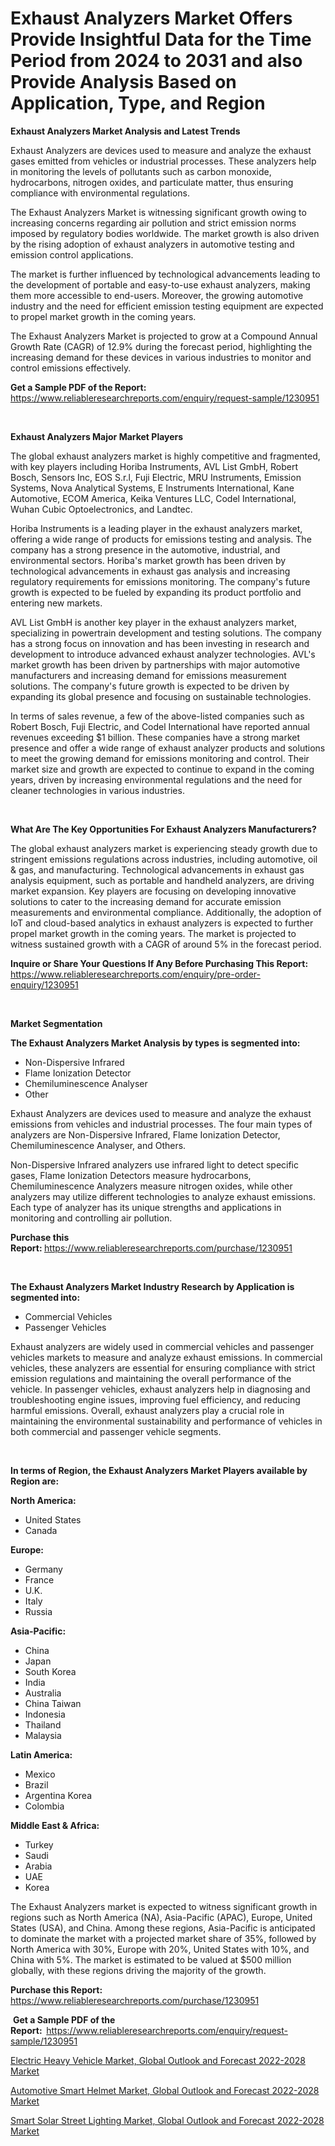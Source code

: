 <p><h1>Exhaust Analyzers Market Offers Provide Insightful Data for the Time Period from 2024 to 2031 and also Provide Analysis Based on Application, Type, and Region</h1></p><p><strong>Exhaust Analyzers Market Analysis and Latest Trends</strong></p>
<p><p>Exhaust Analyzers are devices used to measure and analyze the exhaust gases emitted from vehicles or industrial processes. These analyzers help in monitoring the levels of pollutants such as carbon monoxide, hydrocarbons, nitrogen oxides, and particulate matter, thus ensuring compliance with environmental regulations.</p><p>The Exhaust Analyzers Market is witnessing significant growth owing to increasing concerns regarding air pollution and strict emission norms imposed by regulatory bodies worldwide. The market growth is also driven by the rising adoption of exhaust analyzers in automotive testing and emission control applications.</p><p>The market is further influenced by technological advancements leading to the development of portable and easy-to-use exhaust analyzers, making them more accessible to end-users. Moreover, the growing automotive industry and the need for efficient emission testing equipment are expected to propel market growth in the coming years.</p><p>The Exhaust Analyzers Market is projected to grow at a Compound Annual Growth Rate (CAGR) of 12.9% during the forecast period, highlighting the increasing demand for these devices in various industries to monitor and control emissions effectively.</p></p>
<p><strong>Get a Sample PDF of the Report:&nbsp;</strong> <a href="https://www.reliableresearchreports.com/enquiry/request-sample/1230951">https://www.reliableresearchreports.com/enquiry/request-sample/1230951</a></p>
<p>&nbsp;</p>
<p><strong>Exhaust Analyzers Major Market Players</strong></p>
<p><p>The global exhaust analyzers market is highly competitive and fragmented, with key players including Horiba Instruments, AVL List GmbH, Robert Bosch, Sensors Inc, EOS S.r.l, Fuji Electric, MRU Instruments, Emission Systems, Nova Analytical Systems, E Instruments International, Kane Automotive, ECOM America, Keika Ventures LLC, Codel International, Wuhan Cubic Optoelectronics, and Landtec.</p><p>Horiba Instruments is a leading player in the exhaust analyzers market, offering a wide range of products for emissions testing and analysis. The company has a strong presence in the automotive, industrial, and environmental sectors. Horiba's market growth has been driven by technological advancements in exhaust gas analysis and increasing regulatory requirements for emissions monitoring. The company's future growth is expected to be fueled by expanding its product portfolio and entering new markets.</p><p>AVL List GmbH is another key player in the exhaust analyzers market, specializing in powertrain development and testing solutions. The company has a strong focus on innovation and has been investing in research and development to introduce advanced exhaust analyzer technologies. AVL's market growth has been driven by partnerships with major automotive manufacturers and increasing demand for emissions measurement solutions. The company's future growth is expected to be driven by expanding its global presence and focusing on sustainable technologies.</p><p>In terms of sales revenue, a few of the above-listed companies such as Robert Bosch, Fuji Electric, and Codel International have reported annual revenues exceeding $1 billion. These companies have a strong market presence and offer a wide range of exhaust analyzer products and solutions to meet the growing demand for emissions monitoring and control. Their market size and growth are expected to continue to expand in the coming years, driven by increasing environmental regulations and the need for cleaner technologies in various industries.</p></p>
<p>&nbsp;</p>
<p><strong>What Are The Key Opportunities For Exhaust Analyzers Manufacturers?</strong></p>
<p><p>The global exhaust analyzers market is experiencing steady growth due to stringent emissions regulations across industries, including automotive, oil & gas, and manufacturing. Technological advancements in exhaust gas analysis equipment, such as portable and handheld analyzers, are driving market expansion. Key players are focusing on developing innovative solutions to cater to the increasing demand for accurate emission measurements and environmental compliance. Additionally, the adoption of IoT and cloud-based analytics in exhaust analyzers is expected to further propel market growth in the coming years. The market is projected to witness sustained growth with a CAGR of around 5% in the forecast period.</p></p>
<p><strong>Inquire or Share Your Questions If Any Before Purchasing This Report:</strong> <a href="https://www.reliableresearchreports.com/enquiry/pre-order-enquiry/1230951">https://www.reliableresearchreports.com/enquiry/pre-order-enquiry/1230951</a></p>
<p>&nbsp;</p>
<p><strong>Market Segmentation</strong></p>
<p><strong>The Exhaust Analyzers Market Analysis by types is segmented into:</strong></p>
<p><ul><li>Non-Dispersive Infrared</li><li>Flame Ionization Detector</li><li>Chemiluminescence Analyser</li><li>Other</li></ul></p>
<p><p>Exhaust Analyzers are devices used to measure and analyze the exhaust emissions from vehicles and industrial processes. The four main types of analyzers are Non-Dispersive Infrared, Flame Ionization Detector, Chemiluminescence Analyser, and Others. </p><p>Non-Dispersive Infrared analyzers use infrared light to detect specific gases, Flame Ionization Detectors measure hydrocarbons, Chemiluminescence Analyzers measure nitrogen oxides, while other analyzers may utilize different technologies to analyze exhaust emissions. Each type of analyzer has its unique strengths and applications in monitoring and controlling air pollution.</p></p>
<p><strong>Purchase this Report:&nbsp;</strong><a href="https://www.reliableresearchreports.com/purchase/1230951">https://www.reliableresearchreports.com/purchase/1230951</a></p>
<p>&nbsp;</p>
<p><strong>The Exhaust Analyzers Market Industry Research by Application is segmented into:</strong></p>
<p><ul><li>Commercial Vehicles</li><li>Passenger Vehicles</li></ul></p>
<p><p>Exhaust analyzers are widely used in commercial vehicles and passenger vehicles markets to measure and analyze exhaust emissions. In commercial vehicles, these analyzers are essential for ensuring compliance with strict emission regulations and maintaining the overall performance of the vehicle. In passenger vehicles, exhaust analyzers help in diagnosing and troubleshooting engine issues, improving fuel efficiency, and reducing harmful emissions. Overall, exhaust analyzers play a crucial role in maintaining the environmental sustainability and performance of vehicles in both commercial and passenger vehicle segments.</p></p>
<p>&nbsp;</p>
<p><strong>In terms of Region, the Exhaust Analyzers Market Players available by Region are:</strong></p>
<p>
    <p> <strong> North America: </strong>
        <ul>
            <li>United States</li>
            <li>Canada</li>
        </ul>
        </p> 
    <p> <strong> Europe: </strong>
        <ul>
            <li>Germany</li>
            <li>France</li>
            <li>U.K.</li>
            <li>Italy</li>
            <li>Russia</li>
        </ul>
        </p> 
    <p> <strong> Asia-Pacific: </strong>
        <ul>
            <li>China</li>
            <li>Japan</li>
            <li>South Korea</li>
            <li>India</li>
            <li>Australia</li>
            <li>China Taiwan</li>
            <li>Indonesia</li>
            <li>Thailand</li>
            <li>Malaysia</li>
        </ul>
        </p> 
    <p> <strong> Latin America: </strong>
        <ul>
            <li>Mexico</li>
            <li>Brazil</li>
            <li>Argentina Korea</li>
            <li>Colombia</li>
        </ul>
        </p> 
    <p> <strong> Middle East & Africa: </strong>
        <ul>
            <li>Turkey</li>
            <li>Saudi</li>
            <li>Arabia</li>
            <li>UAE</li>
            <li>Korea</li>
        </ul>
    </p>
    </p>
<p><p>The Exhaust Analyzers market is expected to witness significant growth in regions such as North America (NA), Asia-Pacific (APAC), Europe, United States (USA), and China. Among these regions, Asia-Pacific is anticipated to dominate the market with a projected market share of 35%, followed by North America with 30%, Europe with 20%, United States with 10%, and China with 5%. The market is estimated to be valued at $500 million globally, with these regions driving the majority of the growth.</p></p>
<p><strong>Purchase this Report: </strong><a href="https://www.reliableresearchreports.com/purchase/1230951">https://www.reliableresearchreports.com/purchase/1230951</a></p>
<p>&nbsp;<strong>Get a Sample PDF of the Report:&nbsp;&nbsp;</strong><a href="https://www.reliableresearchreports.com/enquiry/request-sample/1230951">https://www.reliableresearchreports.com/enquiry/request-sample/1230951</a></p>
<p><strong></strong></p>
<p><p><a href="https://view.publitas.com/reportprime-1/electric-heavy-vehicle-market-global-outlook-and-forecast-2022-2028-market-size-furnishes-valuable-information-encompassing-market-share-market-trends-and-projections-spanning-from-2023-to-2030/">Electric Heavy Vehicle Market, Global Outlook and Forecast 2022-2028 Market</a></p><p><a href="https://view.publitas.com/reportprime-1/automotive-smart-helmet-market-global-outlook-and-forecast-2022-2028-market-size-and-examines-its-market-scope-with-a-primary-focus-on-growth-opportunities-and-forecasted-trends-spanning-from-2023-to-2030/">Automotive Smart Helmet Market, Global Outlook and Forecast 2022-2028 Market</a></p><p><a href="https://view.publitas.com/reportprime-1/smart-solar-street-lighting-market-global-outlook-and-forecast-2022-2028-market-with-the-goal-of-estimating-the-market-size-and-future-growth-potential-of-various-market-segments-based-on-component-applications-end-user-and-region/">Smart Solar Street Lighting Market, Global Outlook and Forecast 2022-2028 Market</a></p></p>